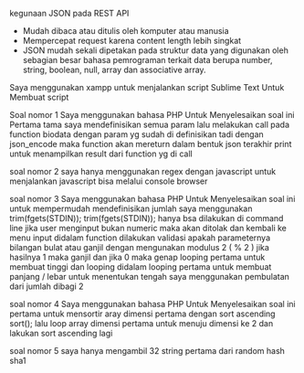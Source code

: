 kegunaan JSON pada REST API
- Mudah dibaca atau ditulis oleh komputer atau manusia
- Mempercepat request karena content length lebih singkat
- JSON mudah sekali dipetakan pada struktur data yang digunakan oleh sebagian besar bahasa pemrograman terkait data berupa number, string, boolean, null, array dan associative array.

Saya menggunakan xampp untuk menjalankan script
Sublime Text Untuk Membuat script


Soal nomor 1
Saya menggunakan bahasa PHP Untuk Menyelesaikan soal ini
Pertama tama saya mendefinisikan semua param
lalu melakukan call pada function biodata dengan param yg sudah di definisikan tadi
dengan json_encode maka function akan mereturn dalam bentuk json
terakhir print untuk menampilkan result dari function yg di call

soal nomor 2
saya hanya menggunakan regex dengan javascript
untuk menjalankan javascript bisa melalui console browser

soal nomor 3
Saya menggunakan bahasa PHP Untuk Menyelesaikan soal ini
untuk mempermudah mendefinisikan jumlah
saya menggunakan trim(fgets(STDIN));
trim(fgets(STDIN)); hanya bsa dilakukan di command line
jika user menginput bukan numeric maka akan ditolak dan kembali ke menu input
didalam function dilakukan validasi apakah parameternya bilangan bulat atau ganjil
dengan mengunakan modulus 2 ( % 2 ) jika hasilnya 1 maka ganjil dan jika 0 maka genap
looping pertama untuk membuat tinggi
dan looping didalam looping pertama untuk membuat panjang / lebar
untuk menentukan tengah saya menggunakan pembulatan dari jumlah dibagi 2

soal nomor 4
Saya menggunakan bahasa PHP Untuk Menyelesaikan soal ini
pertama untuk mensortir aray dimensi pertama dengan sort ascending sort();
lalu loop array dimensi pertama untuk menuju dimensi ke 2 dan lakukan sort ascending lagi

soal nomor 5
saya hanya mengambil 32 string pertama dari random hash sha1
